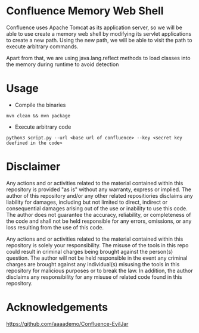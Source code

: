 # Confluence Memory Web Shell
Confluence uses Apache Tomcat as its application server, so we will be able to use create a memory web shell by modifying its servlet applications to create a new path. Using the new path, we will be able to visit the path to execute arbitrary commands.

Apart from that, we are using java.lang.reflect methods to load classes into the memory during runtime to avoid detection

# Usage
- Compile the binaries
```
mvn clean && mvn package
```
- Execute arbitrary code
```
python3 script.py --url <base url of confluence> --key <secret key deefined in the code>
```
# Disclaimer
Any actions and or activities related to the material contained within this repository is provided "as is" without any warranty, express or implied. The author of this repository and/or any other related repositiories disclaims any liability for damages, including but not limited to direct, indirect or consequential damages arising out of the use or inability to use this code. The author does not guarantee the accuracy, reliability, or completeness of the code and shall not be held responsible for any errors, omissions, or any loss resulting from the use of this code. 

Any actions and or activities related to the material contained within this repository is solely your responsibility. The misuse of the tools in this repo could result in criminal charges being brought against the person(s) question. The author will not be held responsible in the event any criminal charges are brought against any individual(s) misusing the tools in this repository for malicious purposes or to break the law. In addition, the author disclaims any responsibility for any misuse of related code found in this repository.

# Acknowledgements
https://github.com/aaaademo/Confluence-EvilJar
